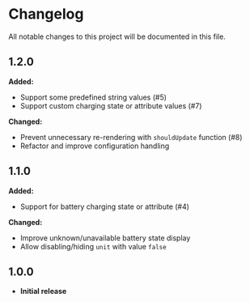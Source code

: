 # Changelog
All notable changes to this project will be documented in this file.

## 1.2.0

**Added:**
- Support some predefined string values (#5)
- Support custom charging state or attribute values (#7)

**Changed:**
- Prevent unnecessary re-rendering with `shouldUpdate` function (#8)
- Refactor and improve configuration handling

## 1.1.0

**Added:**
- Support for battery charging state or attribute (#4)

**Changed:**
- Improve unknown/unavailable battery state display
- Allow disabling/hiding `unit` with value `false`

## 1.0.0

- **Initial release**
